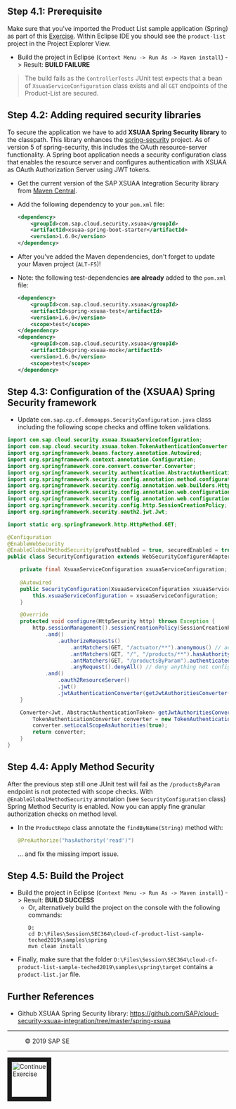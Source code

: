 ## Step 4.1: Prerequisite
Make sure that you've imported the Product List sample application (Spring) as part of this [Exercise](/exercises/02_clone/README.md).
Within Eclipse IDE you should see the `product-list` project in the Project Explorer View.

* Build the project in Eclipse (`Context Menu -> Run As -> Maven install`) -> Result: **BUILD FAILURE**

> The build fails as the `ControllerTests` JUnit test expects that a bean of `XsuaaServiceConfiguration` class exists and all `GET` endpoints of the Product-List are secured.   

## Step 4.2: Adding required security libraries

To secure the application we have to add **XSUAA Spring Security library** to the classpath. 
This library enhances the [spring-security](https://github.com/spring-projects/spring-security/) project. As of version 5 of spring-security, this includes the OAuth resource-server functionality. 
A Spring boot application needs a security configuration class that enables the resource server and configures authentication with XSUAA as OAuth Authorization Server using JWT tokens.


* Get the current version of the SAP XSUAA Integration Security library from [Maven Central](https://search.maven.org/search?q=com.sap.cloud.security).
* Add the following dependency to your `pom.xml` file:

    ```xml
    <dependency>
        <groupId>com.sap.cloud.security.xsuaa</groupId>
        <artifactId>xsuaa-spring-boot-starter</artifactId>
        <version>1.6.0</version>
    </dependency>
    ```
* After you've added the Maven dependencies, don't forget to update your Maven project (`ALT-F5`)! 
* Note: the following test-dependencies __are already__ added to the `pom.xml` file:

    ```xml
    <dependency>
        <groupId>com.sap.cloud.security.xsuaa</groupId>
        <artifactId>spring-xsuaa-test</artifactId>
        <version>1.6.0</version>
        <scope>test</scope>
    </dependency>
    <dependency>
        <groupId>com.sap.cloud.security.xsuaa</groupId>
        <artifactId>spring-xsuaa-mock</artifactId>
        <version>1.6.0</version>
        <scope>test</scope>
    </dependency>
    ```


## Step 4.3: Configuration of the (XSUAA) Spring Security framework

* Update `com.sap.cp.cf.demoapps.SecurityConfiguration.java` class including the following scope checks and offline token validations.

```java
import com.sap.cloud.security.xsuaa.XsuaaServiceConfiguration;
import com.sap.cloud.security.xsuaa.token.TokenAuthenticationConverter;
import org.springframework.beans.factory.annotation.Autowired;
import org.springframework.context.annotation.Configuration;
import org.springframework.core.convert.converter.Converter;
import org.springframework.security.authentication.AbstractAuthenticationToken;
import org.springframework.security.config.annotation.method.configuration.EnableGlobalMethodSecurity;
import org.springframework.security.config.annotation.web.builders.HttpSecurity;
import org.springframework.security.config.annotation.web.configuration.EnableWebSecurity;
import org.springframework.security.config.annotation.web.configuration.WebSecurityConfigurerAdapter;
import org.springframework.security.config.http.SessionCreationPolicy;
import org.springframework.security.oauth2.jwt.Jwt;

import static org.springframework.http.HttpMethod.GET;

@Configuration
@EnableWebSecurity
@EnableGlobalMethodSecurity(prePostEnabled = true, securedEnabled = true, jsr250Enabled = true)
public class SecurityConfiguration extends WebSecurityConfigurerAdapter {

    private final XsuaaServiceConfiguration xsuaaServiceConfiguration;
    
    @Autowired
    public SecurityConfiguration(XsuaaServiceConfiguration xsuaaServiceConfiguration) {
        this.xsuaaServiceConfiguration = xsuaaServiceConfiguration;
    }

    @Override
    protected void configure(HttpSecurity http) throws Exception {
        http.sessionManagement().sessionCreationPolicy(SessionCreationPolicy.NEVER)
            .and()
                .authorizeRequests()
                    .antMatchers(GET, "/actuator/**").anonymous() // accepts unauthenticated user (w/o JWT)
                    .antMatchers(GET, "/", "/products/**").hasAuthority("read") // scope check
                    .antMatchers(GET, "/productsByParam").authenticated()  // find scope check in ProductRepo using @PreAuthorize
                    .anyRequest().denyAll() // deny anything not configured above
            .and()
                .oauth2ResourceServer()
                .jwt()
                .jwtAuthenticationConverter(getJwtAuthoritiesConverter());
    }

    Converter<Jwt, AbstractAuthenticationToken> getJwtAuthoritiesConverter() {
        TokenAuthenticationConverter converter = new TokenAuthenticationConverter(xsuaaServiceConfiguration);
        converter.setLocalScopeAsAuthorities(true);
        return converter;
    }
}
```

## Step 4.4: Apply Method Security

After the previous step still one JUnit test will fail as the `/productsByParam` endpoint is not protected with scope checks.
With `@EnableGlobalMethodSecurity` annotation (see `SecurityConfiguration` class) Spring Method Security is enabled. Now you can apply fine granular authorization checks on method level. 

* In the `ProductRepo` class annotate the `findByName(String)` method with:
    ```java
    @PreAuthorize("hasAuthority('read')")
    ```  
  ... and fix the missing import issue.

## Step 4.5: Build the Project
* Build the project in Eclipse (`Context Menu -> Run As -> Maven install`) -> Result: **BUILD SUCCESS**
  * Or, alternatively build the project on the console with the following commands:
    ```
    D:
    cd D:\Files\Session\SEC364\cloud-cf-product-list-sample-teched2019\samples\spring
    mvn clean install
    ```
* Finally, make sure that the folder `D:\Files\Session\SEC364\cloud-cf-product-list-sample-teched2019\samples\spring\target` contains a `product-list.jar` file. 

## Further References
- Github XSUAA Spring Security library: https://github.com/SAP/cloud-security-xsuaa-integration/tree/master/spring-xsuaa

***
<dl>
  <dd>
  <div class="footer">&copy; 2019 SAP SE</div>
  </dd>
</dl>
<hr>
<a href="/exercises/09_secure/README.md#step-5-deploy-approuter-and-application-to-cloud-foundry">
  <img src="/img/arrow_left.png" height="80" border="10" align="left" alt="Continue Exercise" title="Continue Exercise: Secure application">
</a>

